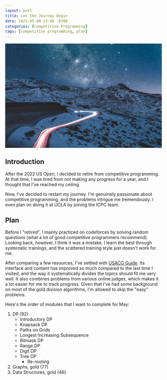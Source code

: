 ```yaml
---
layout: post
title: Let the Journey Begin
date: 2023-05-08 13:40 -0700
categories: [Competitive Programming]
tags: [competitive programming, plan]
---
```


![Journey](/assets/img/journey.jpg)

## Introduction
After the 2022 US Open, I decided to retire from competitive programming. At that time, I was tired from not making any progress for a year, and I thought that I've reached my ceiling.

Now, I've decided to restart my journey. I'm genuinely passionate about competitive programming, and the problems intrigue me tremendously. I even plan on doing it at UCLA by joining the ICPC team.

## Plan
Before I "retired", I mainly practiced on codeforces by solving random questions (what a lot of good competitive programmers recommend). Looking back, however, I think it was a mistake. I learn the best through systematic trainings, and the scattered training style just doesn't work for me.

After comparing a few resources, I've settled with [USACO Guide](https://usaco.guide). Its interface and content has improved so much compared to the last time I visited, and the way it systematically divides the topics should fit me very well. It also combines problems from various online judges, which makes it a lot easier for me to track progress. Given that I've had some background on most of the gold division algorithms, I'm allowed to skip the "easy" problems.

Here's the order of modules that I want to complete for May:
1. DP (92)
    * Introductory DP
    * Knapsack DP
    * Paths on Grids
    * Longest Increasing Subsequence
    * Bitmask DP
    * Range DP
    * Digit DP
    * Tree DP
        + Re-rooting
2. Graphs, gold (77)
3. Data Structures, gold (46)
